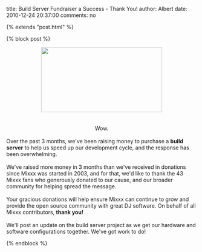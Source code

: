 title: Build Server Fundraiser a Success - Thank You!
author: Albert
date: 2010-12-24 20:37:00
comments: no

{% extends "post.html" %}

{% block post %}

<div class="separator" style="clear: both; text-align: center;"><a href="http://pledgie.com/campaigns/13624" imageanchor="1" style="margin-left: 1em; margin-right: 1em;"><img border="0" height="171" src="{% static '/static/images/news/pledgie.png' %}" width="320" />
</a>
</div>
<br />
<br />
<div style="text-align: center;">Wow.</div>
<br />
Over the past 3 months, we've been raising money to purchase a <b>build server</b>
 to help us speed up our development cycle, and the response has been overwhelming.<br />
<br />
We've raised more money in 3 months than we've received in donations since Mixxx was started in 2003, and for that, we'd like to thank the 43 Mixxx fans who generously donated to our cause, and our broader community for helping spread the message.<br />
<br />
Your gracious donations will help ensure Mixxx can continue to grow and provide the open source community with great DJ software. On behalf of all Mixxx contributors, <b>thank you!</b>
<br />
<br />
We'll post an update on the build server project as we get our hardware and software configurations together. We've got work to do!

{% endblock %}

